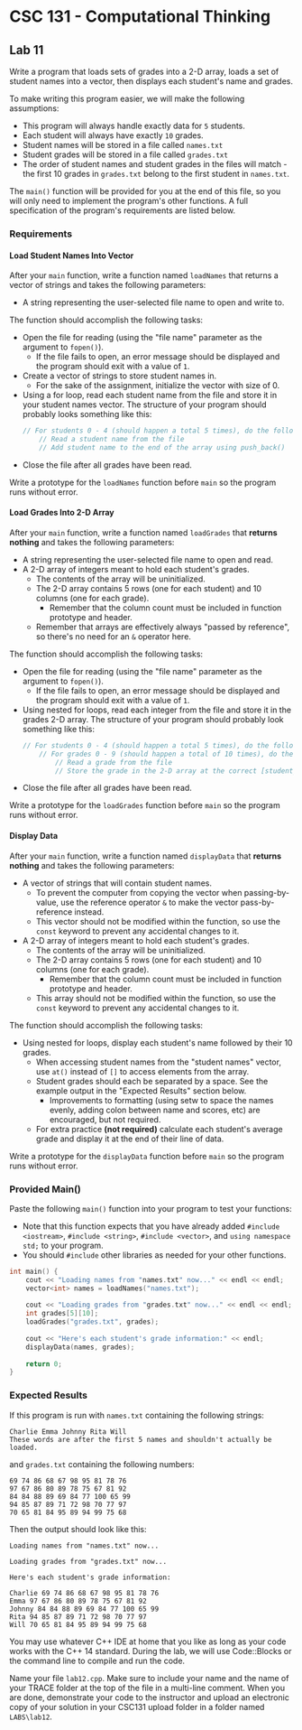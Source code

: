 # CSC 131 - Computational Thinking
## Lab 11

Write a program that loads sets of grades into a 2-D array, loads a set of student names into a vector, then displays each student's name and grades. 

To make writing this program easier, we will make the following assumptions:
 * This program will always handle exactly data for `5` students.
 * Each student will always have exactly `10` grades.
 * Student names will be stored in a file called `names.txt`
 * Student grades will be stored in a file called `grades.txt`
 * The order of student names and student grades in the files will match - the first 10 grades in `grades.txt` belong to the first student in `names.txt`. 

The `main()` function will be provided for you at the end of this file, so you will only need to implement the program's other functions. A full specification of the program's requirements are listed below.

### Requirements
#### Load Student Names Into Vector
After your `main` function, write a function named `loadNames` that returns a vector of strings and takes the following parameters:
 * A string representing the user-selected file name to open and write to.
 
The function should accomplish the following tasks:
 * Open the file for reading (using the "file name" parameter as the argument to `fopen()`).
     * If the file fails to open, an error message should be displayed and the program should exit with a value of `1`.
 * Create a vector of strings to store student names in.
     * For the sake of the assignment, initialize the vector with size of 0.
 * Using a for loop, read each student name from the file and store it in your student names vector. The structure of your program should probably looks something like this:
     ```c++
     // For students 0 - 4 (should happen a total 5 times), do the following...
         // Read a student name from the file
         // Add student name to the end of the array using push_back()
     ```
 * Close the file after all grades have been read.

Write a prototype for the `loadNames` function before `main` so the program runs without error.

#### Load Grades Into 2-D Array
After your `main` function, write a function named `loadGrades` that **returns nothing** and takes the following parameters:
 * A string representing the user-selected file name to open and read.
 * A 2-D array of integers meant to hold each student's grades.
     * The contents of the array will be uninitialized.
     * The 2-D array contains 5 rows (one for each student) and 10 columns (one for each grade).
         * Remember that the column count must be included in function prototype and header.
     * Remember that arrays are effectively always "passed by reference", so there's no need for an `&` operator here.

The function should accomplish the following tasks:
 * Open the file for reading (using the "file name" parameter as the argument to `fopen()`).
     * If the file fails to open, an error message should be displayed and the program should exit with a value of `1`.
 * Using nested for loops, read each integer from the file and store it in the grades 2-D array. The structure of your program should probably look something like this:
     ```c++
     // For students 0 - 4 (should happen a total 5 times), do the following...
         // For grades 0 - 9 (should happen a total of 10 times), do the following...
             // Read a grade from the file
             // Store the grade in the 2-D array at the correct [student_i][grade_i] position.
     ```
 * Close the file after all grades have been read.

Write a prototype for the `loadGrades` function before `main` so the program runs without error.
    
#### Display Data
After your `main` function, write a function named `displayData` that **returns nothing** and takes the following parameters:
 * A vector of strings that will contain student names.
     * To prevent the computer from copying the vector when passing-by-value, use the reference operator `&` to make the vector pass-by-reference instead.
     * This vector should not be modified within the function, so use the `const` keyword to prevent any accidental changes to it.
 * A 2-D array of integers meant to hold each student's grades.
     * The contents of the array will be uninitialized.
     * The 2-D array contains 5 rows (one for each student) and 10 columns (one for each grade).
         * Remember that the column count must be included in function prototype and header.
     * This array should not be modified within the function, so use the `const` keyword to prevent any accidental changes to it.
 
The function should accomplish the following tasks:
 * Using nested for loops, display each student's name followed by their 10 grades. 
     * When accessing student names from the "student names" vector, use `at()` instead of `[]` to access elements from the array.
     * Student grades should each be separated by a space. See the example output in the "Expected Results" section below.
         * Improvements to formatting (using setw to space the names evenly, adding colon between name and scores, etc) are encouraged, but not required.
     * For extra practice **(not required)** calculate each student's average grade and display it at the end of their line of data.

Write a prototype for the `displayData` function before `main` so the program runs without error.

### Provided Main()
Paste the following `main()` function into your program to test your functions:
 * Note that this function expects that you have already added `#include <iostream>`, `#include <string>`, `#include <vector>`, and `using namespace std;` to your program.
 * You should `#include` other libraries as needed for your other functions.
```c++
int main() {
    cout << "Loading names from "names.txt" now..." << endl << endl;
    vector<int> names = loadNames("names.txt");
    
    cout << "Loading grades from "grades.txt" now..." << endl << endl;
    int grades[5][10];
    loadGrades("grades.txt", grades);
    
    cout << "Here's each student's grade information:" << endl;
    displayData(names, grades);
    
    return 0;
}
```

### Expected Results
If this program is run with `names.txt` containing the following strings:
```
Charlie Emma Johnny Rita Will
These words are after the first 5 names and shouldn't actually be loaded.
```

and `grades.txt` containing the following numbers:
```
69 74 86 68 67 98 95 81 78 76
97 67 86 80 89 78 75 67 81 92
84 84 88 89 69 84 77 100 65 99
94 85 87 89 71 72 98 70 77 97
70 65 81 84 95 89 94 99 75 68
```

Then the output should look like this:
```
Loading names from "names.txt" now...

Loading grades from "grades.txt" now...

Here's each student's grade information:

Charlie 69 74 86 68 67 98 95 81 78 76
Emma 97 67 86 80 89 78 75 67 81 92
Johnny 84 84 88 89 69 84 77 100 65 99
Rita 94 85 87 89 71 72 98 70 77 97
Will 70 65 81 84 95 89 94 99 75 68
```

You may use whatever C++ IDE at home that you like as long as your code works with the C++ 14 standard. During the lab, we will use Code::Blocks or the command line to compile and run the code.

Name your file `lab12.cpp`. Make sure to include your name and the name of your TRACE folder at the top of the file in a multi-line comment. When you are done, demonstrate your code to the instructor and upload an electronic copy of your solution in your CSC131 upload folder in a folder named `LABS\lab12`.
